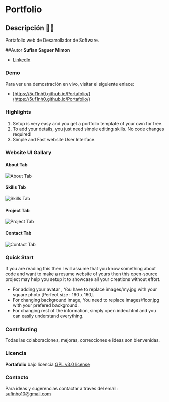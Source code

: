 # Portfolio
## Descripción ✍🏽
Portafolio web de Desarrollador de Software.

##Autor
**Sufian Saguer Mimon**
* [LinkedIn](https://www.linkedin.com/in/5uf1nh0/)

### Demo
Para ver una demostración en vivo, visitar el siguiente enlace: 
- [https://5uf1nh0.github.io/Portafolio/](https://5uf1nh0.github.io/Portafolio/)

### Highlights
1. Setup is very easy and you get a portfolio template of your own for free.
2. To add your details, you just need simple editing skills. No code changes required!
3. Simple and Fast website User Interface.

### Website UI Gallary
#### About Tab
![About Tab](https://i.postimg.cc/WpCWc7gB/1.png)

#### Skills Tab
![Skills Tab](https://i.postimg.cc/HL6zZ0TP/2.png)

#### Project Tab
![Project Tab](https://i.imgur.com/u4oyV6r.png)

#### Contact Tab
![Contact Tab](https://i.postimg.cc/Y0WxCJYJ/4.png)



### Quick Start
If you are reading this then I will assume that you know something about code and want to make a resume website of yours then this open-source project may help you setup it to showcase all your creations without effort.
- For adding your avatar , You have to replace images/my.jpg with your square photo [Perfect size : 160 x 160].
- For changing background image, You need to replace images/floor.jpg with your prefered background.
- For changing rest of the information, simply open index.html and you can easily understand everything.


### Contributing
Todas las colaboraciones, mejoras, correcciones e ideas son bienvenidas.

### Licencia
**Portafolio** bajo licencia [GPL v3.0 license](https://www.gnu.org/licenses/gpl-3.0.en.html)

### Contacto
Para ideas y sugerencias contactar a través del email: sufinho10@gmail.com

